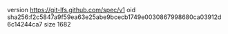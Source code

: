 version https://git-lfs.github.com/spec/v1
oid sha256:f2c5847a9f59ea63e25abe9bcecb1749e0030867998680ca03912d6c14244ca7
size 1682
